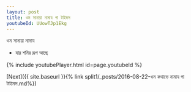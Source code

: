 ```yaml
---
layout: post
title: ওম সানায়া নামায গা টাইমস
youtubeId: UUowTJp1Ekg
---
```

 
 
 ওম সানায়া নামায  
 
 -  যার শনির রূপ আছে 
 
  
 
  
 
 
 
 
 
 


{% include youtubePlayer.html id=page.youtubeId %}
 
[Next]({{ site.baseurl }}{% link  split1/_posts/2016-08-22-ওম কথাভে নামায গা টাইমস.md%})
 
